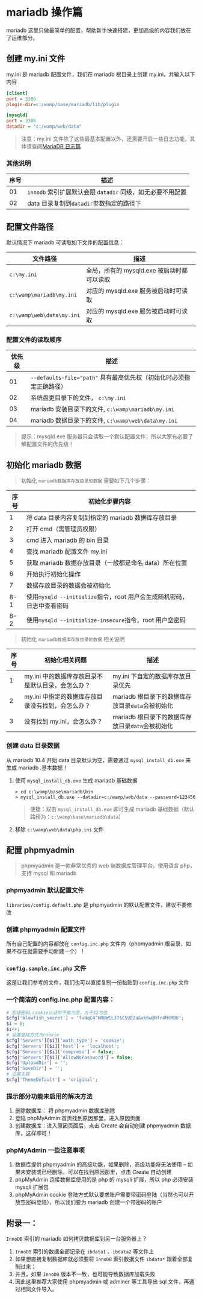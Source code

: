 # mariadb 操作篇

mariadb 这里只做最简单的配置，帮助新手快速搭建，更加高级的内容我们放在了运维部分。

## 创建 my.ini 文件

my.ini 是 mariadb 配置文件，我们在 mariadb 根目录上创建 my.ini，并输入以下内容

```ini
[client]
port = 3306
plugin-dir=c:/wamp/base/mariadb/lib/plugin

[mysqld]
port = 3306
datadir = "c:/wamp/web/data"
```

> 注意：my.ini 文件除了这些最基本配置以外，还需要开启一些日志功能，具体请查阅[MariaDB 日志篇](./../../MariaDB/01-MariaDB日志篇.md)

### 其他说明

| 序号 | 描述                                                       |
| ---- | ---------------------------------------------------------- |
| 01   | `innodb` 索引扩展默认会跟 `datadir` 同级，如无必要不用配置 |
| 02   | data 目录复制到`datadir`参数指定的路径下                   |

## 配置文件路径

默认情况下 mariadb 可读取如下文件的配置信息：

| 文件路径                  | 描述                                       |
| ------------------------- | ------------------------------------------ |
| `c:\my.ini`               | 全局，所有的 mysqld.exe 被启动时都可以读取 |
| `c:\wamp\mariadb\my.ini`  | 对应的 mysqld.exe 服务被启动时可读取       |
| `c:\wamp\web\data\my.ini` | 对应的 mysqld.exe 服务被启动时可读取       |

### 配置文件的读取顺序

| 优先级 | 描述                                                                |
| ------ | ------------------------------------------------------------------- |
| 01     | `--defaults-file="path"` 具有最高优先权（初始化时必须指定正确路径） |
| 02     | 系统盘更目录下的文件， `c:\my.ini`                                  |
| 03     | mariadb 安装目录下的文件, `c:\wamp\mariadb\my.ini`                  |
| 04     | mariadb 数据目录下的文件, `c:\wamp\web\data\my.ini`                 |

> 提示：mysqld.exe 服务器只会读取一个默认配置文件，所以大家有必要了解配置文件的优先级！

## 初始化 mariadb 数据

> 初始化 `mariadb数据库存放目录的数据` 需要如下几个步骤：

| 序号 | 初始化步骤内容                                                         |
| ---- | ---------------------------------------------------------------------- |
| 1    | 将 data 目录内容复制到指定的 mariadb 数据库存放目录                    |
| 2    | 打开 cmd（需管理员权限）                                               |
| 3    | cmd 进入 mariadb 的 bin 目录                                           |
| 4    | 查找 mariadb 配置文件 my.ini                                           |
| 5    | 获取 mariadb 数据存放目录（一般都是命名 data）所在位置                 |
| 6    | 开始执行初始化操作                                                     |
| 7    | 数据存放目录的数据会被初始化                                           |
| 8-1  | 使用`mysqld --initialize`指令，root 用户会生成随机密码，日志中查看密码 |
| 8-2  | 使用`mysqld --initialize-insecure`指令，root 用户空密码                |

> 初始化 `mariadb数据库存放目录的数据` 相关说明

| 序号 | 初始化相关问题                                    | 描述                                             |
| ---- | ------------------------------------------------- | ------------------------------------------------ |
| 1    | my.ini 中的数据库存放目录不是默认目录，会怎么办？ | my.ini 下自定的数据库存放目录优先                |
| 2    | my.ini 中指定的数据库存放目录没有找到，会怎么办？ | mariadb 根目录下的数据库存放目录`data`会被初始化 |
| 3    | 没有找到 my.ini，会怎么办？                       | mariadb 根目录下的数据库存放目录`data`会被初始化 |

### 创建 data 目录数据

从 mariadb 10.4 开始 data 目录默认为空，需要通过 `mysql_install_db.exe` 来生成 mariadb
.基本数据！

1. 使用 `mysql_install_db.exe` 生成 mariadb 基础数据

   ```shell
   > cd c:\wamp\base\mariadb\bin
   > mysql_install_db.exe --datadir=c:/wamp/web/data --password=123456
   ```

   > 便捷：双击 `mysql_install_db.exe` 即可生成 mariadb 基础数据（默认路径为：`c:\wamp\base\mariadb\data`）

2. 移除 `c:\wamp\web\data\php.ini` 文件

## 配置 phpmyadmin

> phpmyadmin 是一款非常优秀的 web 端数据库管理平台，使用语言 php，支持 mysql 和 mariadb

### phpmyadmin 默认配置文件

`libraries/config.default.php` 是 phpmyadmin 的默认配置文件，建议不要修改

### 创建 phpmyadmin 配置文件

所有自己配置的内容都放在 `config.inc.php` 文件内（phpmyadmin 根目录，如果不存在就需要手动新建一个）！

### `config.sample.inc.php` 文件

这是让我们参考的文件，我们也可以直接复制一份黏贴到 `config.inc.php` 文件

### 一个简洁的 config.inc.php 配置内容：

```php
# 短语密码,cookie认证时不能为空，大于32为佳
$cfg['blowfish_secret'] = 'fvNqC4^HR8WELJ7$C5UD2a&xk6w@Rfr4M(MBU';
$i = 0;
$i++;
# 设置登陆方式为cookie
$cfg['Servers'][$i]['auth_type'] = 'cookie';
$cfg['Servers'][$i]['host'] = 'localhost';
$cfg['Servers'][$i]['compress'] = false;
$cfg['Servers'][$i]['AllowNoPassword'] = false;
$cfg['UploadDir'] = '';
$cfg['SaveDir'] = '';
# 设置主题
$cfg['ThemeDefault'] = 'original';
```

### 提示部分功能未启用的解决方法

1.  删除数据库： 将 phpmyadmin 数据库删除
2.  登陆 phpMyAdmin:首页找到原因那里，进入原因页面
3.  创建数据库：进入原因页面后，点击 Create 会自动创建 phpmyadmin 数据库，这样即可！

### phpMyAdmin 一些注意事项

1. 数据库提供 phpmyadmin 的高级功能，如果删除，高级功能将无法使用 – 如果未安装或已经删除，可以在找到原因那里，点击 Create 自动创建
2. phpMyAdmin 连接数据库使用的是 php 的 mysqli 扩展，所以 php 必须安装 mysqli 扩展包
3. phpMyAdmin cookie 登陆方式默认要求账户需要带密码登陆（当然也可以开放空密码登陆），所以我们要为 mariadb 创建一个带密码的账户

## 附录一：

`InnoDB` 索引的 mariadb 如何拷贝数据库到另一台服务器上？

1. `InnoDB` 索引的数据全部记录在 `ibdata1` 、`ibdata2` 等文件上
2. 如果想直接复制数据库就必须要将 `InnoDB` 索引数据文件 `ibdata*` 跟着全部复制过来；
3. 并且，如果 `InnoDB` 版本不一致，也可能导致数据库加载失败
4. 因此这里推荐大家使用 phpmyadmin 或 adminer 等工具导出 sql 文件，再通过相同文件导入。
